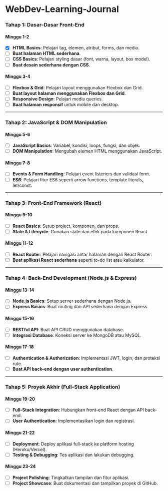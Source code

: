 # WebDev-Learning-Journal

### **Tahap 1: Dasar-Dasar Front-End**

#### **Minggu 1-2**
- [x] **HTML Basics**: Pelajari tag, elemen, atribut, forms, dan media.
- [ ] **Buat halaman HTML sederhana**.
- [ ] **CSS Basics**: Pelajari styling dasar (font, warna, layout, box model).
- [ ] **Buat desain sederhana dengan CSS**.

#### **Minggu 3-4**
- [ ] **Flexbox & Grid**: Pelajari layout menggunakan Flexbox dan Grid.
- [ ] **Buat layout halaman menggunakan Flexbox dan Grid**.
- [ ] **Responsive Design**: Pelajari media queries.
- [ ] **Buat halaman responsif** untuk mobile dan desktop.

---

### **Tahap 2: JavaScript & DOM Manipulation**

#### **Minggu 5-6**
- [ ] **JavaScript Basics**: Variabel, kondisi, loops, fungsi, dan objek.
- [ ] **DOM Manipulation**: Mengubah elemen HTML menggunakan JavaScript.

#### **Minggu 7-8**
- [ ] **Events & Form Handling**: Pelajari event listeners dan validasi form.
- [ ] **ES6**: Pelajari fitur ES6 seperti arrow functions, template literals, let/const.

---

### **Tahap 3: Front-End Framework (React)**

#### **Minggu 9-10**
- [ ] **React Basics**: Setup project, komponen, dan props.
- [ ] **State & Lifecycle**: Gunakan state dan efek pada komponen React.

#### **Minggu 11-12**
- [ ] **React Router**: Pelajari navigasi antar halaman dengan React Router.
- [ ] **Buat aplikasi React sederhana** seperti to-do list atau kalkulator.

---

### **Tahap 4: Back-End Development (Node.js & Express)**

#### **Minggu 13-14**
- [ ] **Node.js Basics**: Setup server sederhana dengan Node.js.
- [ ] **Express Basics**: Buat routing dan API sederhana dengan Express.

#### **Minggu 15-16**
- [ ] **RESTful API**: Buat API CRUD menggunakan database.
- [ ] **Integrasi Database**: Koneksi server ke MongoDB atau MySQL.

#### **Minggu 17-18**
- [ ] **Authentication & Authorization**: Implementasi JWT, login, dan proteksi rute.
- [ ] **Buat API back-end dengan user authentication**.

---

### **Tahap 5: Proyek Akhir (Full-Stack Application)**

#### **Minggu 19-20**
- [ ] **Full-Stack Integration**: Hubungkan front-end React dengan API back-end.
- [ ] **User Authentication**: Implementasikan login dan registrasi.

#### **Minggu 21-22**
- [ ] **Deployment**: Deploy aplikasi full-stack ke platform hosting (Heroku/Vercel).
- [ ] **Testing & Debugging**: Tes aplikasi dan lakukan debugging.

#### **Minggu 23-24**
- [ ] **Project Polishing**: Tingkatkan tampilan dan fitur aplikasi.
- [ ] **Project Showcase**: Buat dokumentasi dan tampilkan proyek di GitHub.
